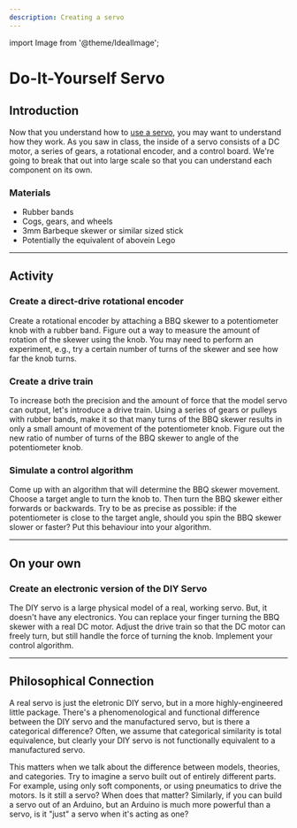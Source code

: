 ```yaml
---
description: Creating a servo
---
```


import Image from '@theme/IdealImage';

# Do-It-Yourself Servo

## Introduction
Now that you understand how to [use a servo](/docs/teaching/activities/servo), you may want to understand how they work. As you saw in class, the inside of a servo consists of a DC motor, a series of gears, a rotational encoder, and a control board. We're going to break that out into large scale so that you can understand each component on its own.

### Materials
- Rubber bands
- Cogs, gears, and wheels
- 3mm Barbeque skewer or similar sized stick
- Potentially the equivalent of abovein Lego

---
## Activity
### Create a direct-drive rotational encoder
Create a rotational encoder by attaching a BBQ skewer to a potentiometer knob with a rubber band. Figure out a way to measure the amount of rotation of the skewer using the knob. You may need to perform an experiment, e.g., try a certain number of turns of the skewer and see how far the knob turns.

### Create a drive train
To increase both the precision and the amount of force that the model servo can output, let's introduce a drive train. Using a series of gears or pulleys with rubber bands, make it so that many turns of the BBQ skewer results in only a small amount of movement of the potentiometer knob. Figure out the new ratio of number of turns of the BBQ skewer to angle of the potentiometer knob.

### Simulate a control algorithm
Come up with an algorithm that will determine the BBQ skewer movement. Choose a target angle to turn the knob to. Then turn the BBQ skewer either forwards or backwards. Try to be as precise as possible: if the potentiometer is close to the target angle, should you spin the BBQ skewer slower or faster? Put this behaviour into your algorithm.

---
## On your own
### Create an electronic version of the DIY Servo
The DIY servo is a large physical model of a real, working servo. But, it doesn't have any electronics. You can replace your finger turning the BBQ skewer with a real DC motor. Adjust the drive train so that the DC motor can freely turn, but still handle the force of turning the knob. Implement your control algorithm.

---
## Philosophical Connection
A real servo is just the eletronic DIY servo, but in a more highly-engineered little package. There's a phenomenological and functional difference between the DIY servo and the manufactured servo, but is there a categorical difference? Often, we assume that categorical similarity is total equivalence, but clearly your DIY servo is not functionally equivalent to a manufactured servo. 

This matters when we talk about the difference between models, theories, and categories. Try to imagine a servo built out of entirely different parts. For example, using only soft components, or using pneumatics to drive the motors. Is it still a servo? When does that matter? Similarly, if you can build a servo out of an Arduino, but an Arduino is much more powerful than a servo, is it "just" a servo when it's acting as one?